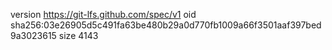version https://git-lfs.github.com/spec/v1
oid sha256:03e26905d5c491fa63be480b29a0d770fb1009a66f3501aaf397bed9a3023615
size 4143
